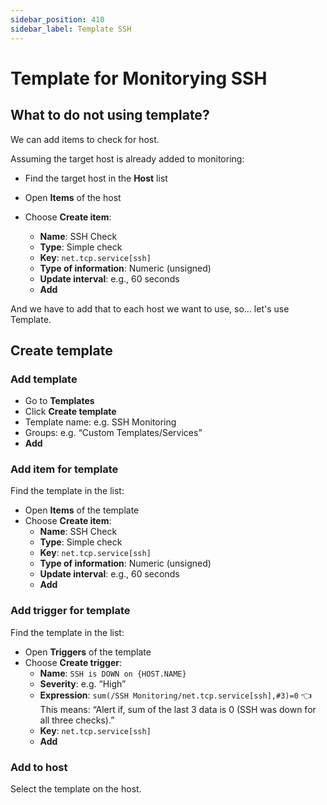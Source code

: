 ```yaml
---
sidebar_position: 410
sidebar_label: Template SSH
---
```


# Template for Monitorying SSH

## What to do not using template?

We can add items to check for host.

Assuming the target host is already added to monitoring:

- Find the target host in the **Host** list
- Open **Items** of the host
- Choose **Create item**:

  - **Name**: SSH Check
  - **Type**: Simple check
  - **Key**: `net.tcp.service[ssh]`
  - **Type of information**: Numeric (unsigned)
  - **Update interval**: e.g., 60 seconds
  - **Add**

And we have to add that to each host we want to use, so... let's use Template.

## Create template

### Add template

- Go to **Templates**
- Click **Create template**
- Template name: e.g. SSH Monitoring
- Groups: e.g. “Custom Templates/Services”
- **Add**

### Add item for template

Find the template in the list:

- Open **Items** of the template
- Choose **Create item**:
  - **Name**: SSH Check
  - **Type**: Simple check
  - **Key**: `net.tcp.service[ssh]`
  - **Type of information**: Numeric (unsigned)
  - **Update interval**: e.g., 60 seconds
  - **Add**

### Add trigger for template

Find the template in the list:

- Open **Triggers** of the template
- Choose **Create trigger**:
  - **Name**: `SSH is DOWN on {HOST.NAME}`
  - **Severity**: e.g. “High”
  - **Expression**: `sum(/SSH Monitoring/net.tcp.service[ssh],#3)=0` 👈 This means: “Alert if, sum of the last 3 data is 0 (SSH was down for all three checks).”
  - **Key**: `net.tcp.service[ssh]`
  - **Add**

### Add to host

Select the template on the host.
